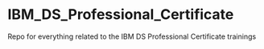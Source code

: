 # IBM_DS_Professional_Certificate
Repo for everything related to the IBM DS Professional Certificate trainings

